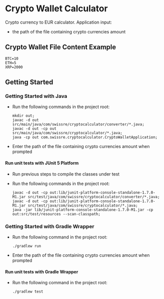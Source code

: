 # Crypto Wallet Calculator
Crypto currency to EUR calculator.
Application input: 
- the path of the file containing crypto currencies amount

## Crypto Wallet File Content Example  

    BTC=10
    ETH=5
    XRP=2000   
    
## Getting Started 

### Getting Started with Java
- Run the following commands in the project root:

      mkdir out;
      javac -d out src/main/java/com/swissre/cryptocalculator/converter/*.java;
      javac -d out -cp out src/main/java/com/swissre/cryptocalculator/*.java;
      java -cp out com.swissre.cryptocalculator.CryptoWalletApplication;
      
- Enter the path of the file containing crypto currencies amount when prompted 
   
#### Run unit tests with JUnit 5 Platform
- Run previous steps to compile the classes under test
- Run the following commands in the project root:

      javac -d out -cp out:lib/junit-platform-console-standalone-1.7.0-M1.jar src/test/java/com/swissre/cryptocalculator/converter/*.java;
      javac -d out -cp out:lib/junit-platform-console-standalone-1.7.0-M1.jar src/test/java/com/swissre/cryptocalculator/*.java;
      java -jar lib/junit-platform-console-standalone-1.7.0-M1.jar -cp out:src/test/resources --scan-classpath;  

### Getting Started with Gradle Wrapper
- Run the following command in the project root:

      ./gradlew run

- Enter the path of the file containing crypto currencies amount when prompted 
   

#### Run unit tests with Gradle Wrapper
- Run the following command in the project root:

      ./gradlew test  